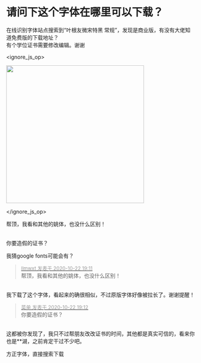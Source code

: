 # 请问下这个字体在哪里可以下载？


在线识别字体站点搜索到“叶根友微宋特黑 常规”，发现是商业版，有没有大佬知道免费版的下载地址？<br />
有个学位证书需要修改编辑。谢谢<br />

<ignore_js_op>

<img id="aimg_140690" aid="140690" src="static/image/common/none.gif" zoomfile="forum.php?mod=attachment&aid=MTQwNjkwfGFhZjE0MWQ0fDE2MDk1NTY2ODR8NDczNDR8NzU3MzAz&noupdate=yes&nothumb=yes" file="forum.php?mod=attachment&aid=MTQwNjkwfGFhZjE0MWQ0fDE2MDk1NTY2ODR8NDczNDR8NzU3MzAz&noupdate=yes" class="zoom" onclick="zoom(this, this.src, 0, 0, 0)" width="368" id="aimg_140690" inpost="1" onmouseover="showMenu({'ctrlid':this.id,'pos':'12'})" />

<div class="tip tip_4 aimg_tip" id="aimg_140690_menu" style="position: absolute; display: none" disautofocus="true">
<div class="xs0">
<p><strong>1020_1_meitu_1_副本.jpg</strong> <em class="xg1">(14.59 KB, 下载次数: 0)</em></p>
<p>
<a href="forum.php?mod=attachment&amp;aid=MTQwNjkwfGFhZjE0MWQ0fDE2MDk1NTY2ODR8NDczNDR8NzU3MzAz&amp;nothumb=yes" target="_blank">下载附件</a>

</p>

<p class="xg1 y">2020-10-22 19:06 上传</p>

</div>
<div class="tip_horn"></div>
</div>

</ignore_js_op>


帮顶，我看和其他的姚体，也没什么区别！<br />
<br />
<img src="static/image/smiley/default/lol.gif" smilieid="12" border="0" alt="" /><img src="static/image/smiley/default/lol.gif" smilieid="12" border="0" alt="" /><img src="static/image/smiley/default/lol.gif" smilieid="12" border="0" alt="" />

你要造假的证书？

我猜google fonts可能会有？

<div class="quote"><blockquote><font size="2"><a href="https://www.hostloc.com/forum.php?mod=redirect&amp;goto=findpost&amp;pid=9337503&amp;ptid=757303" target="_blank"><font color="#999999">llmwxt 发表于 2020-10-22 19:11</font></a></font><br />
帮顶，我看和其他的姚体，也没什么区别！</blockquote></div><br />
我下载了这个字体，看起来的确很相似，不过原版字体好像被拉长了。谢谢提醒！

<div class="quote"><blockquote><font size="2"><a href="https://www.hostloc.com/forum.php?mod=redirect&amp;goto=findpost&amp;pid=9337508&amp;ptid=757303" target="_blank"><font color="#999999">菜单 发表于 2020-10-22 19:12</font></a></font><br />
你要造假的证书？</blockquote></div><br />
这都被你发现了，我只不过帮朋友改改证书的时间，其他都是真实可信的，看来你也是**湖，之前肯定干过不少吧。<img src="static/image/smiley/default/lol.gif" smilieid="12" border="0" alt="" />

方正字体，直接搜索下载
